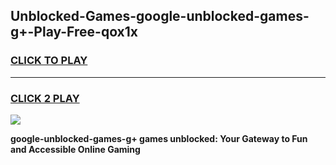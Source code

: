 
## Unblocked-Games-google-unblocked-games-g+-Play-Free-qox1x
<h3>
<a href="https://premium76.site?title=google-unblocked-games-g+&ref=09A">CLICK TO PLAY</a></h3>
<hr>

<h3>
<a href="https://premium76.site?title=google-unblocked-games-g+&ref=09A">CLICK 2 PLAY</a>
  
</h3>

<a href="https://premium76.site?title=google-unblocked-games-g+&ref=09A"><img src="https://clearcache.store/games.png"></a>


**google-unblocked-games-g+ games unblocked: Your Gateway to Fun and Accessible Online Gaming**
